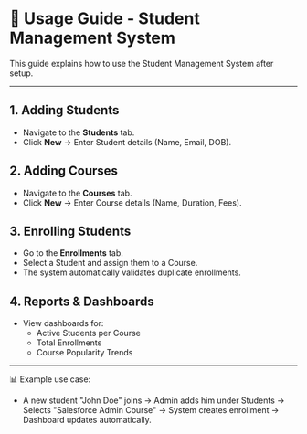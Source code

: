 # 📘 Usage Guide - Student Management System

This guide explains how to use the Student Management System after setup.

---

## 1. Adding Students
- Navigate to the **Students** tab.
- Click **New** → Enter Student details (Name, Email, DOB).

## 2. Adding Courses
- Navigate to the **Courses** tab.
- Click **New** → Enter Course details (Name, Duration, Fees).

## 3. Enrolling Students
- Go to the **Enrollments** tab.
- Select a Student and assign them to a Course.
- The system automatically validates duplicate enrollments.

## 4. Reports & Dashboards
- View dashboards for:
  - Active Students per Course
  - Total Enrollments
  - Course Popularity Trends

---

📊 Example use case:
- A new student "John Doe" joins → Admin adds him under Students → Selects "Salesforce Admin Course" → System creates enrollment → Dashboard updates automatically.
